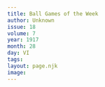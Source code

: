 ```yaml
---
title: Ball Games of the Week
author: Unknown
issue: 18
volume: 7
year: 1917
month: 28
day: VI
tags:
layout: page.njk
image:
---
```

